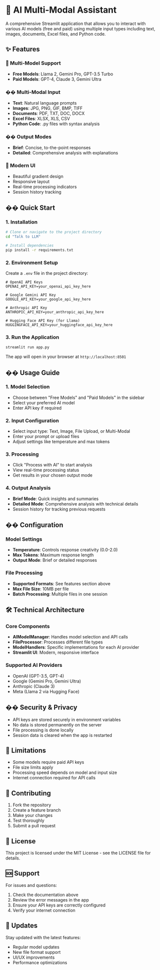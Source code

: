 # 🤖 AI Multi-Modal Assistant

A comprehensive Streamlit application that allows you to interact with various AI models (free and paid) using multiple input types including text, images, documents, Excel files, and Python code.

## ✨ Features

### 🎯 Multi-Model Support
- **Free Models**: Llama 2, Gemini Pro, GPT-3.5 Turbo
- **Paid Models**: GPT-4, Claude 3, Gemini Ultra

### �� Multi-Modal Input
- **Text**: Natural language prompts
- **Images**: JPG, PNG, GIF, BMP, TIFF
- **Documents**: PDF, TXT, DOC, DOCX
- **Excel Files**: XLSX, XLS, CSV
- **Python Code**: .py files with syntax analysis

### ��️ Output Modes
- **Brief**: Concise, to-the-point responses
- **Detailed**: Comprehensive analysis with explanations

### 🎨 Modern UI
- Beautiful gradient design
- Responsive layout
- Real-time processing indicators
- Session history tracking

## �� Quick Start

### 1. Installation

```bash
# Clone or navigate to the project directory
cd "Talk to LLM"

# Install dependencies
pip install -r requirements.txt
```

### 2. Environment Setup

Create a `.env` file in the project directory:

```env
# OpenAI API Keys
OPENAI_API_KEY=your_openai_api_key_here

# Google Gemini API Key
GOOGLE_API_KEY=your_google_api_key_here

# Anthropic API Key
ANTHROPIC_API_KEY=your_anthropic_api_key_here

# Hugging Face API Key (for Llama)
HUGGINGFACE_API_KEY=your_huggingface_api_key_here
```

### 3. Run the Application

```bash
streamlit run app.py
```

The app will open in your browser at `http://localhost:8501`

## �� Usage Guide

### 1. Model Selection
- Choose between "Free Models" and "Paid Models" in the sidebar
- Select your preferred AI model
- Enter API key if required

### 2. Input Configuration
- Select input type: Text, Image, File Upload, or Multi-Modal
- Enter your prompt or upload files
- Adjust settings like temperature and max tokens

### 3. Processing
- Click "Process with AI" to start analysis
- View real-time processing status
- Get results in your chosen output mode

### 4. Output Analysis
- **Brief Mode**: Quick insights and summaries
- **Detailed Mode**: Comprehensive analysis with technical details
- Session history for tracking previous requests

## �� Configuration

### Model Settings
- **Temperature**: Controls response creativity (0.0-2.0)
- **Max Tokens**: Maximum response length
- **Output Mode**: Brief or detailed responses

### File Processing
- **Supported Formats**: See features section above
- **Max File Size**: 10MB per file
- **Batch Processing**: Multiple files in one session

## 🛠️ Technical Architecture

### Core Components
- **AIModelManager**: Handles model selection and API calls
- **FileProcessor**: Processes different file types
- **ModelHandlers**: Specific implementations for each AI provider
- **Streamlit UI**: Modern, responsive interface

### Supported AI Providers
- OpenAI (GPT-3.5, GPT-4)
- Google (Gemini Pro, Gemini Ultra)
- Anthropic (Claude 3)
- Meta (Llama 2 via Hugging Face)

## �� Security & Privacy

- API keys are stored securely in environment variables
- No data is stored permanently on the server
- File processing is done locally
- Session data is cleared when the app is restarted

## 🚧 Limitations

- Some models require paid API keys
- File size limits apply
- Processing speed depends on model and input size
- Internet connection required for API calls

## 🤝 Contributing

1. Fork the repository
2. Create a feature branch
3. Make your changes
4. Test thoroughly
5. Submit a pull request

## 📄 License

This project is licensed under the MIT License - see the LICENSE file for details.

## 🆘 Support

For issues and questions:
1. Check the documentation above
2. Review the error messages in the app
3. Ensure your API keys are correctly configured
4. Verify your internet connection

## 🔄 Updates

Stay updated with the latest features:
- Regular model updates
- New file format support
- UI/UX improvements
- Performance optimizations
